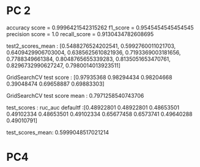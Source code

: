 # PC 2

accuracy score = 0.9996421542315262
f1_score = 0.9545454545454545
precision score = 1.0
recall_score = 0.9130434782608695


test2_scores_mean :  [0.5488276524202541, 0.5992760011021703, 0.6409429906703004, 0.6385625610821936, 0.7193369003181656, 0.7788349661384, 0.8048765655339283, 0.8135051653470761, 0.8296732990627247, 0.7980014013923511]

GridSearchCV test score :  [0.97935368 0.98294434 0.98204668 0.39048474 0.69658887 0.69883303]

GridSearchCV test score mean :  0.7971258540743706

test_scores : ruc_auc defaultf :[0.48922801 0.48922801 0.48653501 0.49102334 0.48653501 0.49102334 0.65677458 0.6573741  0.49640288 0.49010791]

test_scores_mean: 0.5999048517021214


# PC4
